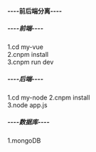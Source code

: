 #### ----前后端分离----

##### ----前端----
1.cd my-vue  
2.cnpm install  
3.cnpm run dev
##### ----后端----
1.cd my-node
2.cnpm install  
3.node app.js  
##### ----数据库----  
1.mongoDB

